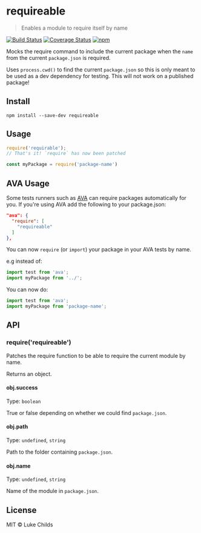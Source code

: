 # requireable

> Enables a module to require itself by name

[![Build Status](https://travis-ci.org/lukechilds/requireable.svg?branch=master)](https://travis-ci.org/lukechilds/requireable)
[![Coverage Status](https://coveralls.io/repos/github/lukechilds/requireable/badge.svg?branch=master)](https://coveralls.io/github/lukechilds/requireable?branch=master)
[![npm](https://img.shields.io/npm/v/requireable.svg)](https://www.npmjs.com/package/requireable)

Mocks the require command to include the current package when the `name` from the current `package.json` is required.

Uses `process.cwd()` to find the current `package.json` so this is only meant to be used as a dev dependency for testing. This will not work on a published package!

## Install

```shell
npm install --save-dev requireable
```

## Usage

```js
require('requirable');
// That's it! `require` has now been patched

const myPackage = require('package-name')
```

## AVA Usage

Some tests runners such as [AVA](https://github.com/avajs/ava) can require packages automatically for you. If you're using AVA add the following to your package.json:

```json
"ava": {
  "require": [
    "requireable"
  ]
},
 ```

 You can now `require` (or `import`) your package in your AVA tests by name.

 e.g instead of:

 ```js
 import test from 'ava';
 import myPackage from '../';
 ```

 You can now do:

 ```js
 import test from 'ava';
 import myPackage from 'package-name';
 ```

## API

### require('requireable')

Patches the require function to be able to require the current module by name.

Returns an object.

#### obj.success

Type: `boolean`

True or false depending on whether we could find `package.json`.

#### obj.path

Type: `undefined`, `string`

Path to the folder containing `package.json`.

#### obj.name

Type: `undefined`, `string`

Name of the module in `package.json`.

## License

MIT © Luke Childs
